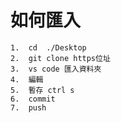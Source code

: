 #   如何匯入
    1.  cd  ./Desktop
    2.  git clone https位址
    3.  vs code 匯入資料夾
    4.  編輯
    5.  暫存 ctrl s
    6.  commit
    7.  push
    